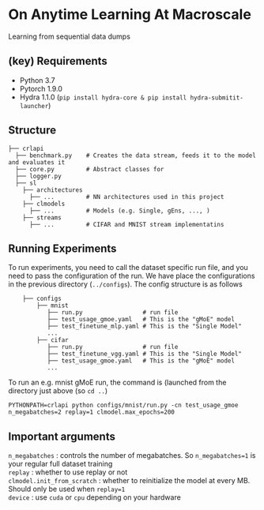 # On Anytime Learning At Macroscale

Learning from sequential data dumps </br>

## (key) Requirements 
- Python 3.7
- Pytorch 1.9.0
- Hydra 1.1.0 (`pip install hydra-core & pip install hydra-submitit-launcher`)

## Structure

    ├── crlapi           
      ├── benchmark.py    # Creates the data stream, feeds it to the model and evaluates it
      ├── core.py         # Abstract classes for 
      ├── logger.py   
      ├── sl
        ├── architectures
          ├── ...         # NN architectures used in this project
        ├── clmodels
          ├── ...         # Models (e.g. Single, gEns, ..., )
        ├── streams
          ├── ...         # CIFAR and MNIST stream implementatins

## Running Experiments

To run experiments, you need to call the dataset specific run file, and you need to pass the configuration of the run. We have place the configurations in the previous directory (`../configs`). The config structure is as follows 


        ├── configs
            ├── mnist
               ├── run.py                 # run file
               ├── test_usage_gmoe.yaml   # This is the "gMoE" model
               ├── test_finetune_mlp.yaml # This is the "Single Model"
               ... 
            ├── cifar
               ├── run.py                 # run file
               ├── test_finetune_vgg.yaml # This is the "Single Model"
               ├── test_usage_gmoe.yaml   # This is the "gMoE" model
               ...
               
To run an e.g. mnist gMoE run, the command is (launched from the directory just above (so `cd ..`)
```
PYTHONPATH=crlapi python configs/mnist/run.py -cn test_usage_gmoe n_megabatches=2 replay=1 clmodel.max_epochs=200 
```

## Important arguments

`n_megabatches` : controls the number of megabatches. So `n_megabatches=1` is your regular full dataset training </br>
`replay` : whether to use replay or not </br>
`clmodel.init_from_scratch` : whether to reinitialize the model at every MB. Should only be used when `replay=1` </br>
`device` : use `cuda` or `cpu` depending on your hardware
